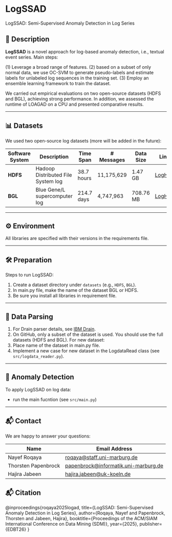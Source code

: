 # LogSSAD
LogSSAD: Semi-Supervised Anomaly Detection in Log Series

## 📌 Description
**LogSSAD** is a novel approach for log-based anomaly detection, i.e., textual event series.
Main steps:

(1) Leverage a broad range of features.
(2) based on a subset of only normal data, we use OC-SVM to generate pseudo-labels and estimate labels for unlabeled log sequences in the training set.
(3) Employ an ensemble learning framework to train the dataset.

We carried out empirical evaluations on two open-source datasets (HDFS and BGL), achieving strong performance.
In addition, we assessed the runtime of LOAGAD on a CPU and presented comparative results.

---
## 📊 Datasets
We used two open-source log datasets (more will be added in the future):

| Software System | Description                          | Time Span  | # Messages   | Data Size | Link |
|-----------------|--------------------------------------|------------|--------------|-----------|------|
| **HDFS**        | Hadoop Distributed File System log   | 38.7 hours | 11,175,629   | 1.47 GB   | [LogHub](https://github.com/logpai/loghub) |
| **BGL**         | Blue Gene/L supercomputer log        | 214.7 days | 4,747,963    | 708.76 MB | [LogHub](https://github.com/logpai/loghub)  |
---
## ⚙️ Environment
All libraries are specified with their versions in the requirements file.

---
## 🛠️ Preparation
Steps to run LogSSAD:

1. Create a dataset directory under `datasets` (e.g., `HDFS`, `BGL`).
2. In main.py file, make the name of the dataset BGL or HDFS.
3. Be sure you install all libraries in requirement file.
---
## 📌 Data Parsing
1. For Drain parser details, see [IBM Drain](https://github.com/logpai/logparser/tree/main/logparser/Drain).
2. On GitHub, only a subset of the dataset is used. You should use the full datasets (HDFS and BGL).
   For new dataset: 
1. Place name of the dataset in main.py file.  
2. Implement a new case for new dataset in the LogdataRead class (see `src/logdata_reader.py`).
---
## 🚨 Anomaly Detection
To apply LogSSAD on log data:
* run the main fucntion (see `src/main.py`)
---
## 📬 Contact
We are happy to answer your questions:   

| Name               | Email Address                             |
|--------------------|-------------------------------------------|
| Nayef Roqaya       | roqaya@staff.uni-marburg.de               |
| Thorsten Papenbrock| papenbrock@informatik.uni-marburg.de      |
| Hajira Jabeen      | hajira.jabeen@uk-koeln.de                 |

## 📬 Citation
@inproceedings{roqaya2025logad,
  title={LogSSAD: Semi-Supervised Anomaly Detection in Log Series},
  author={Roqaya, Nayef and Papenbrock, Thorsten and Jabeen, Hajira},
  booktitle={Proceedings of the ACM/SIAM International Conference on Data Mining (SDM)},
  year={2025},
  publisher={EDBT26}
}




   
